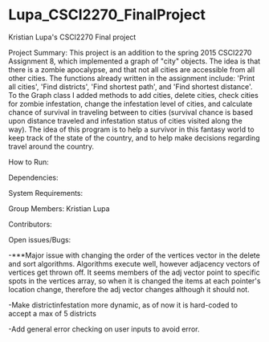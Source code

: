 # Lupa_CSCI2270_FinalProject
Kristian Lupa's CSCI2270 Final project

Project Summary:
This project is an addition to the spring 2015 CSCI2270 Assignment 8, which implemented a graph of "city" objects. The idea is that there is a zombie apocalypse, and that not all cities are accessible from all other cities. The functions already written in the assignment include: 'Print all cities', 'Find districts', 'Find shortest path', and 'Find shortest distance'. To the Graph class I added methods to add cities, delete cities, check cities for zombie infestation, change the infestation level of cities, and calculate chance of survival in traveling between to cities (survival chance is based upon distance traveled and infestation status of cities visited along the way). The idea of this program is to help a survivor in this fantasy world to keep track of the state of the country, and to help make decisions regarding travel around the country.

How to Run:


Dependencies:


System Requirements:


Group Members:
Kristian Lupa

Contributors:


Open issues/Bugs:

-***Major issue with changing the order of the vertices vector in the delete and sort algorithms. Algorithms execute well, however adjacency vectors of vertices get thrown off. It seems members of the adj vector point to specific spots in the vertices array, so when it is changed the items at each pointer's location change, therefore the adj vector changes although it should not.

-Make districtinfestation more dynamic, as of now it is hard-coded to accept a max of 5 districts

-Add general error checking on user inputs to avoid error.
